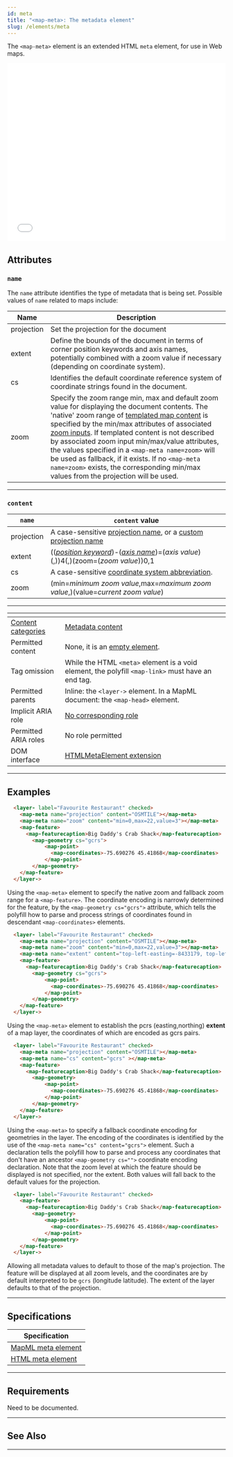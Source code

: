 ```yaml
---
id: meta
title: "<map-meta>: The metadata element"
slug: /elements/meta
---
```


The `<map-meta>` element is an extended HTML `meta` element, for use in Web 
maps.

<!-- demo / example -->
<iframe src="../../demo/map-meta-demo.html" title="MapML Demo" height="410" width="100%" scrolling="no" frameBorder="0"></iframe>


## Attributes

### `name`

The `name` attribute identifies the type of metadata that is being set. Possible
values of `name` related to maps include:

| Name          | Description                                          	  |
|--------------	|--------------------------------------------------------	|
| projection    | Set the projection for the document |
| extent        | Define the bounds of the document in terms of corner position keywords and axis names, potentially combined with a zoom value if necessary (depending on coordinate system). |
| cs            | Identifies the default coordinate reference system of coordinate strings found in the document. |
| zoom          | Specify the zoom range min, max and default zoom value for displaying the document contents. The 'native' zoom range of [templated map content](link#tref) is specified by the min/max attributes of associated [zoom inputs](input#type).  If templated content is not described by associated zoom input min/max/value attributes, the values specified in a `<map-meta name=zoom>` will be used as fallback, if it exists.  If no `<map-meta name=zoom>` exists, the corresponding min/max values from the projection will be used. |

---
### `content`

| `name`          | `content` value                                          	  |
|--------------	|--------------------------------------------------------	|
| projection    | A case-sensitive [projection name](mapml-viewer#projection), or a [custom projection name](../api/custom-projections#details) |
| extent        | \(\(_[position keyword](input#position)_\)-\(_[axis name](input#axis)_\)=\(_axis value_\)\(,\)\)4\(,\)\(zoom=\(_zoom value_\)\)0,1 |
| cs            | A case-sensitive [coordinate system abbreviation](input#units). |
| zoom          | (min=_minimum zoom value_,max=_maximum zoom value_,)(value=_current zoom value_) |

---

| <!-- -->    | <!-- -->    |
|-------------|-------------|
| [Content categories](https://developer.mozilla.org/en-US/docs/Web/Guide/HTML/Content_categories) | [Metadata content](https://developer.mozilla.org/en-US/docs/Web/Guide/HTML/Content_categories#metadata_content) |
| Permitted content | None, it is an [empty element](https://developer.mozilla.org/en-US/docs/Glossary/Empty_element).  |
| Tag omission | While the HTML `<meta>` element is a void element, the polyfill `<map-link>` must have an end tag. |
| Permitted parents | Inline: the `<layer->` element. In a MapML document: the `<map-head>` element. |
| Implicit ARIA role   | [No corresponding role](https://www.w3.org/TR/html-aria/#dfn-no-corresponding-role) |
| Permitted ARIA roles | No role permitted |
| DOM interface | [HTMLMetaElement extension](https://developer.mozilla.org/en-US/docs/Web/API/HTMLMetaElement) |

---

## Examples
```html
  <layer- label="Favourite Restaurant" checked>
    <map-meta name="projection" content="OSMTILE"></map-meta>
    <map-meta name="zoom" content="min=0,max=22,value=3"></map-meta>
    <map-feature>
      <map-featurecaption>Big Daddy's Crab Shack</map-featurecaption>
        <map-geometry cs="gcrs">
            <map-point>
              <map-coordinates>-75.690276 45.41868</map-coordinates>
            </map-point>
        </map-geometry>
    </map-feature>
  </layer->
```
Using the `<map-meta>` element to specify the native zoom and fallback zoom range 
for a `<map-feature>`.  The coordinate encoding is narrowly determined for the feature,
by the `<map-geometry cs="gcrs">` attribute, which tells the polyfill how to parse and
process strings of coordinates found in descendant `<map-coordinates>` elements.

```html
  <layer- label="Favourite Restaurant" checked>
    <map-meta name="projection" content="OSMTILE"></map-meta>
    <map-meta name="zoom" content="min=0,max=22,value=3"></map-meta>
    <map-meta name="extent" content="top-left-easting=-8433179, top-left-northing=5689316, bottom-right-easting=-8420968, bottom-right-northing=5683139"></map-meta>
    <map-feature>
      <map-featurecaption>Big Daddy's Crab Shack</map-featurecaption>
        <map-geometry cs="gcrs">
            <map-point>
              <map-coordinates>-75.690276 45.41868</map-coordinates>
            </map-point>
        </map-geometry>
    </map-feature>
  </layer->
```
Using the `<map-meta>` element to establish the pcrs (easting,northing) **extent** of 
a map layer, the coordinates of which are encoded as gcrs pairs. 

```html
  <layer- label="Favourite Restaurant" checked>
    <map-meta name="projection" content="OSMTILE"></map-meta>
    <map-meta name="cs" content="gcrs" ></map-meta>
    <map-feature>
      <map-featurecaption>Big Daddy's Crab Shack</map-featurecaption>
        <map-geometry>
            <map-point>
              <map-coordinates>-75.690276 45.41868</map-coordinates>
            </map-point>
        </map-geometry>
    </map-feature>
  </layer->
```
Using the `<map-meta>` to specify a fallback coordinate encoding for geometries in
the layer. The encoding of the coordinates is identified by the use of the 
`<map-meta name="cs" content="gcrs">` element. Such a declaration tells the 
polyfill how to parse and process any coordinates that don't have an ancestor 
`<map-geometry cs="">` coordinate encoding declaration.  Note that the zoom level
at which the feature should be displayed is not specified, nor the extent. Both
values will fall back to the default values for the projection. 

```html
  <layer- label="Favourite Restaurant" checked>
    <map-feature>
      <map-featurecaption>Big Daddy's Crab Shack</map-featurecaption>
        <map-geometry>
            <map-point>
              <map-coordinates>-75.690276 45.41868</map-coordinates>
            </map-point>
        </map-geometry>
    </map-feature>
  </layer->
```
Allowing all metadata values to default to those of the map's projection.  The 
feature will be displayed at all zoom levels, and the coordinates are by default
interpreted to be `gcrs` (longitude latitude).  The extent of the layer defaults 
to that of the projection.

---

## Specifications

| Specification                                                |
|--------------------------------------------------------------|
| [MapML meta element](https://maps4html.org/MapML/spec/#the-meta-element-0) |
| [HTML meta element](https://html.spec.whatwg.org/multipage/semantics.html#the-meta-element) |
---

## Requirements


Need to be documented.

---

## See Also



---


